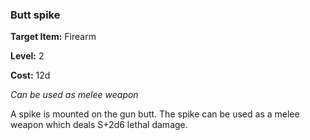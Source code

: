 ### Butt spike

**Target Item:** Firearm

**Level:** 2

**Cost:** 12d

_Can be used as melee weapon_

A spike is mounted on the gun butt. The spike can be used as a melee weapon which deals S+2d6 lethal damage.
